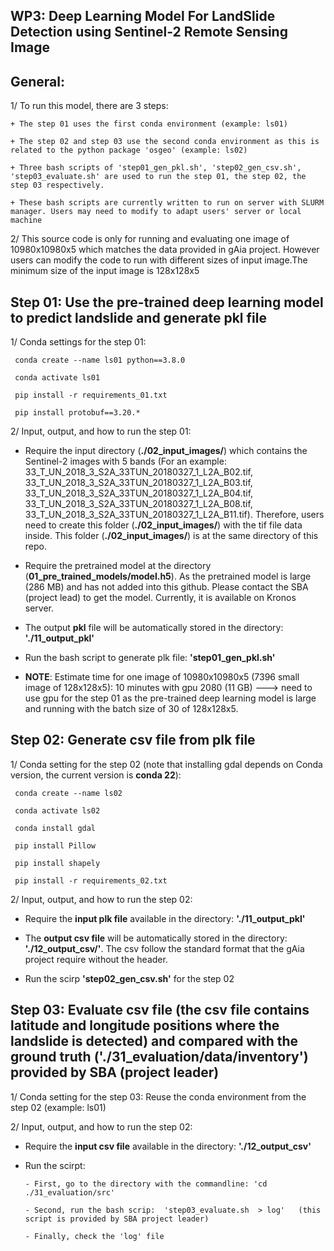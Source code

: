 ## WP3: Deep Learning Model For LandSlide Detection using Sentinel-2 Remote Sensing Image

## General:

1/ To run this model, there are 3 steps:

    + The step 01 uses the first conda environment (example: ls01)
    
    + The step 02 and step 03 use the second conda environment as this is related to the python package 'osgeo' (example: ls02)
    
    + Three bash scripts of 'step01_gen_pkl.sh', 'step02_gen_csv.sh', 'step03_evaluate.sh' are used to run the step 01, the step 02, the step 03 respectively.
    
    + These bash scripts are currently written to run on server with SLURM manager. Users may need to modify to adapt users' server or local machine


2/ This source code is only for running and evaluating one image of 10980x10980x5 which matches the data provided in gAia project. However users can modify the code to run with different sizes of input image.The minimum size of the input image is 128x128x5


## Step 01: Use the pre-trained deep learning model to predict landslide and generate pkl file
  1/ Conda settings for the step 01:
  
     conda create --name ls01 python==3.8.0
     
     conda activate ls01
     
     pip install -r requirements_01.txt
     
     pip install protobuf==3.20.*

 2/ Input, output, and how to run the step 01:
 
  + Require the input directory (**./02_input_images/**) which contains the Sentinel-2 images with 5 bands (For an example: 33_T_UN_2018_3_S2A_33TUN_20180327_1_L2A_B02.tif, 33_T_UN_2018_3_S2A_33TUN_20180327_1_L2A_B03.tif, 33_T_UN_2018_3_S2A_33TUN_20180327_1_L2A_B04.tif, 33_T_UN_2018_3_S2A_33TUN_20180327_1_L2A_B08.tif, 33_T_UN_2018_3_S2A_33TUN_20180327_1_L2A_B11.tif). Therefore, users need to create this folder (**./02_input_images/**) with the tif file data inside. This folder (**./02_input_images/**) is at the same directory of this repo.
  
  + Require the pretrained model at the directory (**01_pre_trained_models/model.h5**).  As the pretrained model is large (286 MB) and has not added into this github. Please contact the SBA (project lead) to get the model. Currently, it is available on Kronos server. 

  + The output **pkl** file will be automatically stored in the directory:  **'./11_output_pkl'**

  + Run the bash script to generate plk file:  **'step01_gen_pkl.sh'**

  + **NOTE**:  Estimate time for one image of 10980x10980x5 (7396 small image of 128x128x5): 10 minutes with gpu 2080 (11 GB) ---> need to use gpu for the step 01 as the pre-trained deep learning model is large and running with the batch size of 30 of 128x128x5.

## Step 02: Generate csv file from plk file
  1/ Conda setting for the step 02 (note that installing gdal depends on Conda version, the current version is **conda 22**):
  
     conda create --name ls02
     
     conda activate ls02
     
     conda install gdal
     
     pip install Pillow
     
     pip install shapely
     
     pip install -r requirements_02.txt

 2/ Input, output, and how to run the step 02:

  + Require the **input plk file** available in the directory: **'./11_output_pkl'**

  + The **output csv file** will be automatically stored in the directory: **'./12_output_csv/'**.  The csv follow the standard format that the gAia project require without the header.

  + Run the scirp **'step02_gen_csv.sh'** for the step 02

## Step 03: Evaluate csv file (the csv file contains latitude and longitude positions where the landslide is detected) and compared with the ground truth ('./31_evaluation/data/inventory') provided by SBA (project leader)
  1/ Conda setting for the step 03:  Reuse the conda environment from the step 02 (example: ls01)

  2/ Input, output, and how to run the step 02:

  + Require the **input csv file** available in the directory: **'./12_output_csv'**

  + Run the scirpt:
    
        - First, go to the directory with the commandline: 'cd ./31_evaluation/src'

        - Second, run the bash scrip:  'step03_evaluate.sh  > log'   (this script is provided by SBA project leader)
    
        - Finally, check the 'log' file


